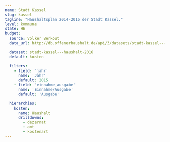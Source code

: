 ```yaml
---
name: Stadt Kassel
slug: kassel
tagline: "Haushaltsplan 2014-2016 der Stadt Kassel."
level: kommune
state: HE
budget:
  source: Volker Berkout
  data_url: http://db.offenerhaushalt.de/api/3/datasets/stadt-kassel---haushalt-2016/serve/haushalt-kassel-2016.ods

  dataset: stadt-kassel---haushalt-2016
  default: kosten

  filters:
    - field: 'jahr'
      name: 'Jahr'
      default: 2015
    - field: 'einnahme_ausgabe'
      name: 'Einnahme/Ausgabe'
      default: 'Ausgabe'

  hierarchies:
    kosten:
      name: Haushalt
      drilldowns:
        - dezernat
        - amt
        - kostenart
---
```

